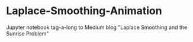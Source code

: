 # Laplace-Smoothing-Animation
Jupyter notebook tag-a-long to Medium blog "Laplace Smoothing and the Sunrise Problem"
